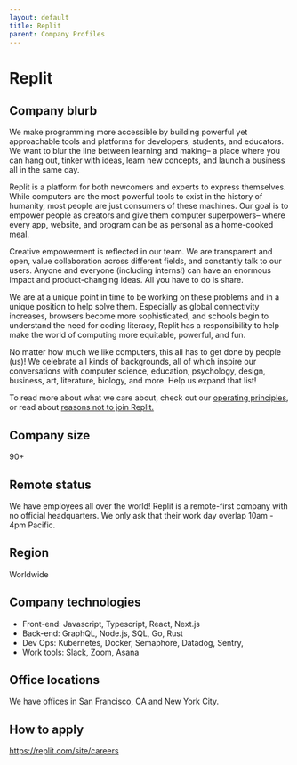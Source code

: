 ```yaml
---
layout: default
title: Replit
parent: Company Profiles
---
```


# Replit

## Company blurb

We make programming more accessible by building powerful yet approachable tools and platforms for developers, students, and educators. We want to blur the line between learning and making– a place where you can hang out, tinker with ideas, learn new concepts, and launch a business all in the same day.

Replit is a platform for both newcomers and experts to express themselves. While computers are the most powerful tools to exist in the history of humanity, most people are just consumers of these machines. Our goal is to empower people as creators and give them computer superpowers– where every app, website, and program can be as personal as a home-cooked meal.

Creative empowerment is reflected in our team. We are transparent and open, value collaboration across different fields, and constantly talk to our users. Anyone and everyone (including interns!) can have an enormous impact and product-changing ideas. All you have to do is share.

We are at a unique point in time to be working on these problems and in a unique position to help solve them. Especially as global connectivity increases, browsers become more sophisticated, and schools begin to understand the need for coding literacy, Replit has a responsibility to help make the world of computing more equitable, powerful, and fun.

No matter how much we like computers, this all has to get done by people (us)! We celebrate all kinds of backgrounds, all of which inspire our conversations with computer science, education, psychology, design, business, art, literature, biology, and more. Help us expand that list!

To read more about what we care about, check out our [operating principles](https://blog.replit.com/operating-principles), or read about [reasons not to join Replit.](https://blog.replit.com/reasons-not-to-join-replit)

## Company size

90+

## Remote status

We have employees all over the world! Replit is a remote-first company with no official headquarters. We only ask that their work day overlap 10am - 4pm Pacific.

## Region

Worldwide

## Company technologies

- Front-end: Javascript, Typescript, React, Next.js
- Back-end: GraphQL, Node.js, SQL, Go, Rust
- Dev Ops: Kubernetes, Docker, Semaphore, Datadog, Sentry,
- Work tools: Slack, Zoom, Asana

## Office locations

We have offices in San Francisco, CA and New York City.

## How to apply
https://replit.com/site/careers
